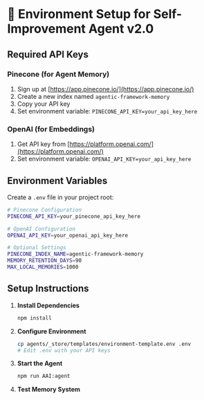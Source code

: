 # 🧠 Environment Setup for Self-Improvement Agent v2.0

## Required API Keys

### Pinecone (for Agent Memory)
1. Sign up at [https://app.pinecone.io/](https://app.pinecone.io/)
2. Create a new index named `agentic-framework-memory`
3. Copy your API key
4. Set environment variable: `PINECONE_API_KEY=your_api_key_here`

### OpenAI (for Embeddings)
1. Get API key from [https://platform.openai.com/](https://platform.openai.com/)
2. Set environment variable: `OPENAI_API_KEY=your_api_key_here`

## Environment Variables

Create a `.env` file in your project root:

```bash
# Pinecone Configuration
PINECONE_API_KEY=your_pinecone_api_key_here

# OpenAI Configuration  
OPENAI_API_KEY=your_openai_api_key_here

# Optional Settings
PINECONE_INDEX_NAME=agentic-framework-memory
MEMORY_RETENTION_DAYS=90
MAX_LOCAL_MEMORIES=1000
```

## Setup Instructions

1. **Install Dependencies**
   ```bash
   npm install
   ```

2. **Configure Environment**
   ```bash
   cp agents/_store/templates/environment-template.env .env
   # Edit .env with your API keys
   ```

3. **Start the Agent**
   ```bash
   npm run AAI:agent
   ```

4. **Test Memory System**
   ```